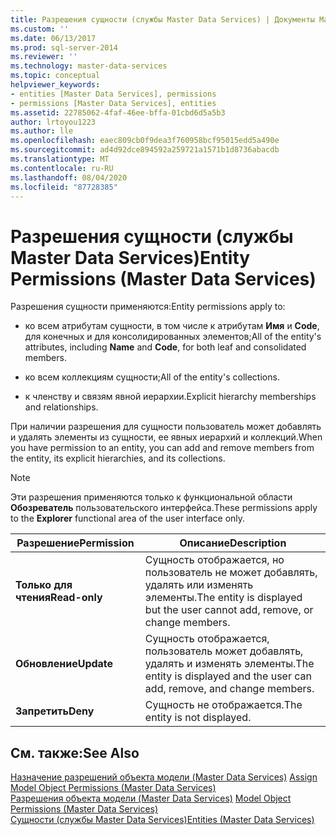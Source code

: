 ```yaml
---
title: Разрешения сущности (службы Master Data Services) | Документы Майкрософт
ms.custom: ''
ms.date: 06/13/2017
ms.prod: sql-server-2014
ms.reviewer: ''
ms.technology: master-data-services
ms.topic: conceptual
helpviewer_keywords:
- entities [Master Data Services], permissions
- permissions [Master Data Services], entities
ms.assetid: 22785062-4faf-46ee-bffa-01cbd6d5a5b3
author: lrtoyou1223
ms.author: lle
ms.openlocfilehash: eaec809cb0f9dea3f760958bcf95015edd5a490e
ms.sourcegitcommit: ad4d92dce894592a259721a1571b1d8736abacdb
ms.translationtype: MT
ms.contentlocale: ru-RU
ms.lasthandoff: 08/04/2020
ms.locfileid: "87728385"
---
```

# <a name="entity-permissions-master-data-services"></a><span data-ttu-id="e448f-102">Разрешения сущности (службы Master Data Services)</span><span class="sxs-lookup"><span data-stu-id="e448f-102">Entity Permissions (Master Data Services)</span></span>
  <span data-ttu-id="e448f-103">Разрешения сущности применяются:</span><span class="sxs-lookup"><span data-stu-id="e448f-103">Entity permissions apply to:</span></span>  
  
-   <span data-ttu-id="e448f-104">ко всем атрибутам сущности, в том числе к атрибутам **Имя** и **Code**, для конечных и для консолидированных элементов;</span><span class="sxs-lookup"><span data-stu-id="e448f-104">All of the entity's attributes, including **Name** and **Code**, for both leaf and consolidated members.</span></span>  
  
-   <span data-ttu-id="e448f-105">ко всем коллекциям сущности;</span><span class="sxs-lookup"><span data-stu-id="e448f-105">All of the entity's collections.</span></span>  
  
-   <span data-ttu-id="e448f-106">к членству и связям явной иерархии.</span><span class="sxs-lookup"><span data-stu-id="e448f-106">Explicit hierarchy memberships and relationships.</span></span>  
  
 <span data-ttu-id="e448f-107">При наличии разрешения для сущности пользователь может добавлять и удалять элементы из сущности, ее явных иерархий и коллекций.</span><span class="sxs-lookup"><span data-stu-id="e448f-107">When you have permission to an entity, you can add and remove members from the entity, its explicit hierarchies, and its collections.</span></span>  
  
> [!NOTE]  
>  <span data-ttu-id="e448f-108">Эти разрешения применяются только к функциональной области **Обозреватель** пользовательского интерфейса.</span><span class="sxs-lookup"><span data-stu-id="e448f-108">These permissions apply to the **Explorer** functional area of the user interface only.</span></span>  
  
|<span data-ttu-id="e448f-109">Разрешение</span><span class="sxs-lookup"><span data-stu-id="e448f-109">Permission</span></span>|<span data-ttu-id="e448f-110">Описание</span><span class="sxs-lookup"><span data-stu-id="e448f-110">Description</span></span>|  
|----------------|-----------------|  
|<span data-ttu-id="e448f-111">**Только для чтения**</span><span class="sxs-lookup"><span data-stu-id="e448f-111">**Read-only**</span></span>|<span data-ttu-id="e448f-112">Сущность отображается, но пользователь не может добавлять, удалять или изменять элементы.</span><span class="sxs-lookup"><span data-stu-id="e448f-112">The entity is displayed but the user cannot add, remove, or change members.</span></span>|  
|<span data-ttu-id="e448f-113">**Обновление**</span><span class="sxs-lookup"><span data-stu-id="e448f-113">**Update**</span></span>|<span data-ttu-id="e448f-114">Сущность отображается, пользователь может добавлять, удалять и изменять элементы.</span><span class="sxs-lookup"><span data-stu-id="e448f-114">The entity is displayed and the user can add, remove, and change members.</span></span>|  
|<span data-ttu-id="e448f-115">**Запретить**</span><span class="sxs-lookup"><span data-stu-id="e448f-115">**Deny**</span></span>|<span data-ttu-id="e448f-116">Сущность не отображается.</span><span class="sxs-lookup"><span data-stu-id="e448f-116">The entity is not displayed.</span></span>|  
  
## <a name="see-also"></a><span data-ttu-id="e448f-117">См. также:</span><span class="sxs-lookup"><span data-stu-id="e448f-117">See Also</span></span>  
 <span data-ttu-id="e448f-118">[Назначение разрешений объекта модели &#40;Master Data Services&#41;](assign-model-object-permissions-master-data-services.md) </span><span class="sxs-lookup"><span data-stu-id="e448f-118">[Assign Model Object Permissions &#40;Master Data Services&#41;](assign-model-object-permissions-master-data-services.md) </span></span>  
 <span data-ttu-id="e448f-119">[Разрешения объекта модели &#40;Master Data Services&#41;](../../2014/master-data-services/model-object-permissions-master-data-services.md) </span><span class="sxs-lookup"><span data-stu-id="e448f-119">[Model Object Permissions &#40;Master Data Services&#41;](../../2014/master-data-services/model-object-permissions-master-data-services.md) </span></span>  
 [<span data-ttu-id="e448f-120">Сущности (службы Master Data Services)</span><span class="sxs-lookup"><span data-stu-id="e448f-120">Entities &#40;Master Data Services&#41;</span></span>](../../2014/master-data-services/entities-master-data-services.md)  
  
  
